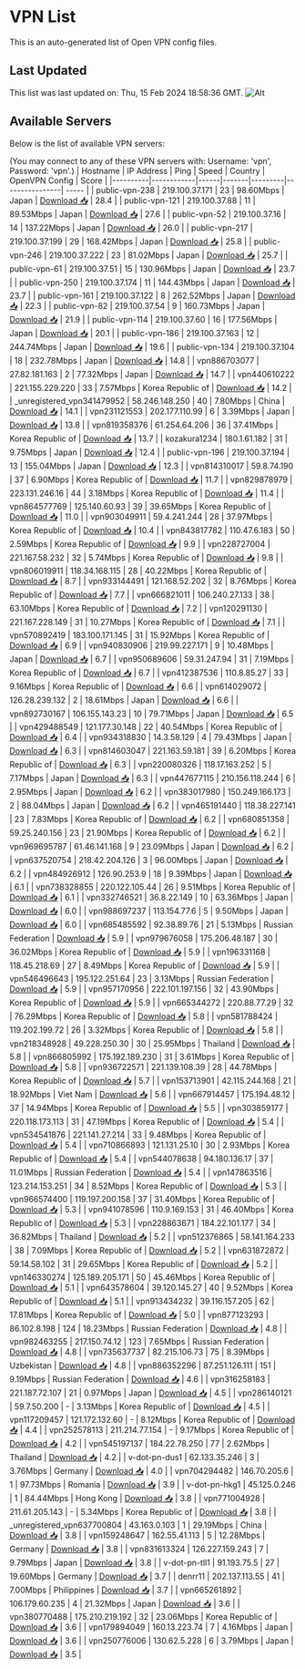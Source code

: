 # VPN List

This is an auto-generated list of Open VPN config files.

## Last Updated

This list was last updated on: Thu, 15 Feb 2024 18:58:36 GMT.
![Alt](https://repobeats.axiom.co/api/embed/186b98318ef1479477931607c1ad7d823f12451f.svg "Repobeats analytics image")

## Available Servers

Below is the list of available VPN servers:

(You may connect to any of these VPN servers with: Username: 'vpn', Password: 'vpn'.)
| Hostname | IP Address | Ping | Speed | Country | OpenVPN Config | Score |
|----------|------------|------|-------|---------|----------------| ----- |
| public-vpn-238 | 219.100.37.171 | 23 | 98.60Mbps | Japan | [Download 📥](./configs/server_0_JP.ovpn) | 28.4 |
| public-vpn-121 | 219.100.37.88 | 11 | 89.53Mbps | Japan | [Download 📥](./configs/server_1_JP.ovpn) | 27.6 |
| public-vpn-52 | 219.100.37.16 | 14 | 137.22Mbps | Japan | [Download 📥](./configs/server_2_JP.ovpn) | 26.0 |
| public-vpn-217 | 219.100.37.199 | 29 | 168.42Mbps | Japan | [Download 📥](./configs/server_3_JP.ovpn) | 25.8 |
| public-vpn-246 | 219.100.37.222 | 23 | 81.02Mbps | Japan | [Download 📥](./configs/server_4_JP.ovpn) | 25.7 |
| public-vpn-61 | 219.100.37.51 | 15 | 130.96Mbps | Japan | [Download 📥](./configs/server_5_JP.ovpn) | 23.7 |
| public-vpn-250 | 219.100.37.174 | 11 | 144.43Mbps | Japan | [Download 📥](./configs/server_6_JP.ovpn) | 23.7 |
| public-vpn-161 | 219.100.37.122 | 8 | 262.52Mbps | Japan | [Download 📥](./configs/server_7_JP.ovpn) | 22.3 |
| public-vpn-82 | 219.100.37.54 | 9 | 160.73Mbps | Japan | [Download 📥](./configs/server_8_JP.ovpn) | 21.9 |
| public-vpn-114 | 219.100.37.60 | 16 | 177.56Mbps | Japan | [Download 📥](./configs/server_9_JP.ovpn) | 20.1 |
| public-vpn-186 | 219.100.37.163 | 12 | 244.74Mbps | Japan | [Download 📥](./configs/server_10_JP.ovpn) | 19.6 |
| public-vpn-134 | 219.100.37.104 | 18 | 232.78Mbps | Japan | [Download 📥](./configs/server_11_JP.ovpn) | 14.8 |
| vpn886703077 | 27.82.181.163 | 2 | 77.32Mbps | Japan | [Download 📥](./configs/server_12_JP.ovpn) | 14.7 |
| vpn440610222 | 221.155.229.220 | 33 | 7.57Mbps | Korea Republic of | [Download 📥](./configs/server_13_KR.ovpn) | 14.2 |
| _unregistered_vpn341479952 | 58.246.148.250 | 40 | 7.80Mbps | China | [Download 📥](./configs/server_14_CN.ovpn) | 14.1 |
| vpn231121553 | 202.177.110.99 | 6 | 3.39Mbps | Japan | [Download 📥](./configs/server_15_JP.ovpn) | 13.8 |
| vpn819358376 | 61.254.64.206 | 36 | 37.41Mbps | Korea Republic of | [Download 📥](./configs/server_16_KR.ovpn) | 13.7 |
| kozakura1234 | 180.1.61.182 | 31 | 9.75Mbps | Japan | [Download 📥](./configs/server_17_JP.ovpn) | 12.4 |
| public-vpn-196 | 219.100.37.194 | 13 | 155.04Mbps | Japan | [Download 📥](./configs/server_18_JP.ovpn) | 12.3 |
| vpn814310017 | 59.8.74.190 | 37 | 6.90Mbps | Korea Republic of | [Download 📥](./configs/server_19_KR.ovpn) | 11.7 |
| vpn829878979 | 223.131.246.16 | 44 | 3.18Mbps | Korea Republic of | [Download 📥](./configs/server_20_KR.ovpn) | 11.4 |
| vpn864577769 | 125.140.60.93 | 39 | 39.65Mbps | Korea Republic of | [Download 📥](./configs/server_21_KR.ovpn) | 11.0 |
| vpn903049911 | 59.4.241.244 | 28 | 37.97Mbps | Korea Republic of | [Download 📥](./configs/server_22_KR.ovpn) | 10.4 |
| vpn843817782 | 110.47.6.183 | 50 | 2.59Mbps | Korea Republic of | [Download 📥](./configs/server_23_KR.ovpn) | 9.9 |
| vpn228727004 | 221.167.58.232 | 32 | 5.74Mbps | Korea Republic of | [Download 📥](./configs/server_24_KR.ovpn) | 9.8 |
| vpn806019911 | 118.34.168.115 | 28 | 40.22Mbps | Korea Republic of | [Download 📥](./configs/server_25_KR.ovpn) | 8.7 |
| vpn933144491 | 121.168.52.202 | 32 | 8.76Mbps | Korea Republic of | [Download 📥](./configs/server_26_KR.ovpn) | 7.7 |
| vpn666821011 | 106.240.27.133 | 38 | 63.10Mbps | Korea Republic of | [Download 📥](./configs/server_27_KR.ovpn) | 7.2 |
| vpn120291130 | 221.167.228.149 | 31 | 10.27Mbps | Korea Republic of | [Download 📥](./configs/server_28_KR.ovpn) | 7.1 |
| vpn570892419 | 183.100.171.145 | 31 | 15.92Mbps | Korea Republic of | [Download 📥](./configs/server_29_KR.ovpn) | 6.9 |
| vpn940830906 | 219.99.227.171 | 9 | 10.48Mbps | Japan | [Download 📥](./configs/server_30_JP.ovpn) | 6.7 |
| vpn950689606 | 59.31.247.94 | 31 | 7.19Mbps | Korea Republic of | [Download 📥](./configs/server_31_KR.ovpn) | 6.7 |
| vpn412387536 | 110.8.85.27 | 33 | 9.16Mbps | Korea Republic of | [Download 📥](./configs/server_32_KR.ovpn) | 6.6 |
| vpn614029072 | 126.28.239.132 | 2 | 18.61Mbps | Japan | [Download 📥](./configs/server_33_JP.ovpn) | 6.6 |
| vpn892730167 | 106.155.143.23 | 10 | 79.71Mbps | Japan | [Download 📥](./configs/server_34_JP.ovpn) | 6.5 |
| vpn429488549 | 121.177.30.148 | 22 | 40.54Mbps | Korea Republic of | [Download 📥](./configs/server_35_KR.ovpn) | 6.4 |
| vpn934318830 | 14.3.58.129 | 4 | 79.43Mbps | Japan | [Download 📥](./configs/server_36_JP.ovpn) | 6.3 |
| vpn814603047 | 221.163.59.181 | 39 | 6.20Mbps | Korea Republic of | [Download 📥](./configs/server_37_KR.ovpn) | 6.3 |
| vpn220080326 | 118.17.163.252 | 5 | 7.17Mbps | Japan | [Download 📥](./configs/server_38_JP.ovpn) | 6.3 |
| vpn447677115 | 210.156.118.244 | 6 | 2.95Mbps | Japan | [Download 📥](./configs/server_39_JP.ovpn) | 6.2 |
| vpn383017980 | 150.249.166.173 | 2 | 88.04Mbps | Japan | [Download 📥](./configs/server_40_JP.ovpn) | 6.2 |
| vpn465191440 | 118.38.227.141 | 23 | 7.83Mbps | Korea Republic of | [Download 📥](./configs/server_41_KR.ovpn) | 6.2 |
| vpn680851358 | 59.25.240.156 | 23 | 21.90Mbps | Korea Republic of | [Download 📥](./configs/server_42_KR.ovpn) | 6.2 |
| vpn969695787 | 61.46.141.168 | 9 | 23.09Mbps | Japan | [Download 📥](./configs/server_43_JP.ovpn) | 6.2 |
| vpn637520754 | 218.42.204.126 | 3 | 96.00Mbps | Japan | [Download 📥](./configs/server_44_JP.ovpn) | 6.2 |
| vpn484926912 | 126.90.253.9 | 18 | 9.39Mbps | Japan | [Download 📥](./configs/server_45_JP.ovpn) | 6.1 |
| vpn738328855 | 220.122.105.44 | 26 | 9.51Mbps | Korea Republic of | [Download 📥](./configs/server_46_KR.ovpn) | 6.1 |
| vpn332746521 | 36.8.22.149 | 10 | 63.36Mbps | Japan | [Download 📥](./configs/server_47_JP.ovpn) | 6.0 |
| vpn988697237 | 113.154.77.6 | 5 | 9.50Mbps | Japan | [Download 📥](./configs/server_48_JP.ovpn) | 6.0 |
| vpn685485592 | 92.38.89.76 | 21 | 5.13Mbps | Russian Federation | [Download 📥](./configs/server_49_RU.ovpn) | 5.9 |
| vpn979676058 | 175.206.48.187 | 30 | 36.02Mbps | Korea Republic of | [Download 📥](./configs/server_50_KR.ovpn) | 5.9 |
| vpn196331168 | 118.45.218.69 | 27 | 8.49Mbps | Korea Republic of | [Download 📥](./configs/server_51_KR.ovpn) | 5.9 |
| vpn546496643 | 195.122.251.64 | 23 | 3.13Mbps | Russian Federation | [Download 📥](./configs/server_52_RU.ovpn) | 5.9 |
| vpn957170956 | 222.101.197.156 | 32 | 43.90Mbps | Korea Republic of | [Download 📥](./configs/server_53_KR.ovpn) | 5.9 |
| vpn665344272 | 220.88.77.29 | 32 | 76.29Mbps | Korea Republic of | [Download 📥](./configs/server_54_KR.ovpn) | 5.8 |
| vpn581788424 | 119.202.199.72 | 26 | 3.32Mbps | Korea Republic of | [Download 📥](./configs/server_55_KR.ovpn) | 5.8 |
| vpn218348928 | 49.228.250.30 | 30 | 25.95Mbps | Thailand | [Download 📥](./configs/server_56_TH.ovpn) | 5.8 |
| vpn866805992 | 175.192.189.230 | 31 | 3.61Mbps | Korea Republic of | [Download 📥](./configs/server_57_KR.ovpn) | 5.8 |
| vpn936722571 | 221.139.108.39 | 28 | 44.78Mbps | Korea Republic of | [Download 📥](./configs/server_58_KR.ovpn) | 5.7 |
| vpn153713901 | 42.115.244.168 | 21 | 18.92Mbps | Viet Nam | [Download 📥](./configs/server_59_VN.ovpn) | 5.6 |
| vpn667914457 | 175.194.48.12 | 37 | 14.94Mbps | Korea Republic of | [Download 📥](./configs/server_60_KR.ovpn) | 5.5 |
| vpn303859177 | 220.118.173.113 | 31 | 47.19Mbps | Korea Republic of | [Download 📥](./configs/server_61_KR.ovpn) | 5.4 |
| vpn534541876 | 221.141.27.214 | 33 | 9.48Mbps | Korea Republic of | [Download 📥](./configs/server_62_KR.ovpn) | 5.4 |
| vpn710866893 | 121.131.25.10 | 30 | 2.93Mbps | Korea Republic of | [Download 📥](./configs/server_63_KR.ovpn) | 5.4 |
| vpn544078638 | 94.180.136.17 | 37 | 11.01Mbps | Russian Federation | [Download 📥](./configs/server_64_RU.ovpn) | 5.4 |
| vpn147863516 | 123.214.153.251 | 34 | 8.52Mbps | Korea Republic of | [Download 📥](./configs/server_65_KR.ovpn) | 5.3 |
| vpn966574400 | 119.197.200.158 | 37 | 31.40Mbps | Korea Republic of | [Download 📥](./configs/server_66_KR.ovpn) | 5.3 |
| vpn941078596 | 110.9.169.153 | 31 | 46.40Mbps | Korea Republic of | [Download 📥](./configs/server_67_KR.ovpn) | 5.3 |
| vpn228863671 | 184.22.101.177 | 34 | 36.82Mbps | Thailand | [Download 📥](./configs/server_68_TH.ovpn) | 5.2 |
| vpn512376865 | 58.141.164.233 | 38 | 7.09Mbps | Korea Republic of | [Download 📥](./configs/server_69_KR.ovpn) | 5.2 |
| vpn631872872 | 59.14.58.102 | 31 | 29.65Mbps | Korea Republic of | [Download 📥](./configs/server_70_KR.ovpn) | 5.2 |
| vpn146330274 | 125.189.205.171 | 50 | 45.46Mbps | Korea Republic of | [Download 📥](./configs/server_71_KR.ovpn) | 5.1 |
| vpn643578604 | 39.120.145.27 | 40 | 9.52Mbps | Korea Republic of | [Download 📥](./configs/server_72_KR.ovpn) | 5.1 |
| vpn913434232 | 39.116.157.205 | 62 | 17.81Mbps | Korea Republic of | [Download 📥](./configs/server_73_KR.ovpn) | 5.0 |
| vpn877123293 | 86.102.8.198 | 124 | 18.23Mbps | Russian Federation | [Download 📥](./configs/server_74_RU.ovpn) | 4.8 |
| vpn982463255 | 217.150.74.12 | 123 | 7.65Mbps | Russian Federation | [Download 📥](./configs/server_75_RU.ovpn) | 4.8 |
| vpn735637737 | 82.215.106.73 | 75 | 8.39Mbps | Uzbekistan | [Download 📥](./configs/server_76_UZ.ovpn) | 4.8 |
| vpn886352296 | 87.251.126.111 | 151 | 9.19Mbps | Russian Federation | [Download 📥](./configs/server_77_RU.ovpn) | 4.6 |
| vpn316258183 | 221.187.72.107 | 21 | 0.97Mbps | Japan | [Download 📥](./configs/server_78_JP.ovpn) | 4.5 |
| vpn286140121 | 59.7.50.200 | - | 3.13Mbps | Korea Republic of | [Download 📥](./configs/server_79_KR.ovpn) | 4.5 |
| vpn117209457 | 121.172.132.60 | - | 8.12Mbps | Korea Republic of | [Download 📥](./configs/server_80_KR.ovpn) | 4.4 |
| vpn252578113 | 211.214.77.154 | - | 9.17Mbps | Korea Republic of | [Download 📥](./configs/server_81_KR.ovpn) | 4.2 |
| vpn545197137 | 184.22.78.250 | 77 | 2.62Mbps | Thailand | [Download 📥](./configs/server_82_TH.ovpn) | 4.2 |
| v-dot-pn-dus1 | 62.133.35.246 | 3 | 3.76Mbps | Germany | [Download 📥](./configs/server_83_DE.ovpn) | 4.0 |
| vpn704294482 | 146.70.205.6 | 1 | 97.73Mbps | Romania | [Download 📥](./configs/server_84_RO.ovpn) | 3.9 |
| v-dot-pn-hkg1 | 45.125.0.246 | 1 | 84.44Mbps | Hong Kong | [Download 📥](./configs/server_85_HK.ovpn) | 3.8 |
| vpn771004928 | 211.61.205.143 | - | 5.34Mbps | Korea Republic of | [Download 📥](./configs/server_86_KR.ovpn) | 3.8 |
| _unregistered_vpn637700804 | 43.163.0.103 | 1 | 29.19Mbps | China | [Download 📥](./configs/server_87_CN.ovpn) | 3.8 |
| vpn159248647 | 162.55.41.113 | 5 | 12.28Mbps | Germany | [Download 📥](./configs/server_88_DE.ovpn) | 3.8 |
| vpn831613324 | 126.227.159.243 | 7 | 9.79Mbps | Japan | [Download 📥](./configs/server_89_JP.ovpn) | 3.8 |
| v-dot-pn-tll1 | 91.193.75.5 | 27 | 19.60Mbps | Germany | [Download 📥](./configs/server_90_DE.ovpn) | 3.7 |
| denrr11 | 202.137.113.55 | 41 | 7.00Mbps | Philippines | [Download 📥](./configs/server_91_PH.ovpn) | 3.7 |
| vpn665261892 | 106.179.60.235 | 4 | 21.32Mbps | Japan | [Download 📥](./configs/server_92_JP.ovpn) | 3.6 |
| vpn380770488 | 175.210.219.192 | 32 | 23.06Mbps | Korea Republic of | [Download 📥](./configs/server_93_KR.ovpn) | 3.6 |
| vpn179894049 | 160.13.223.74 | 7 | 4.16Mbps | Japan | [Download 📥](./configs/server_94_JP.ovpn) | 3.6 |
| vpn250776006 | 130.62.5.228 | 6 | 3.79Mbps | Japan | [Download 📥](./configs/server_95_JP.ovpn) | 3.5 |
